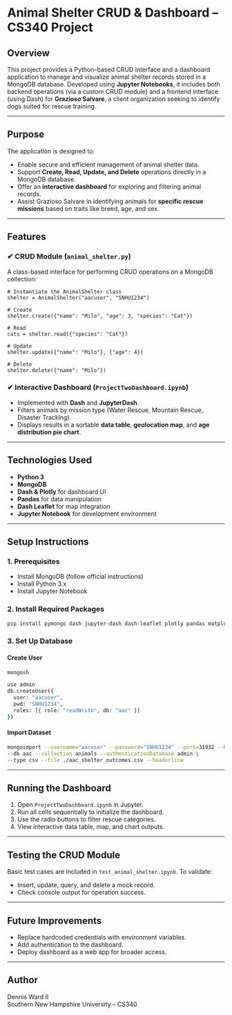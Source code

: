 # Animal Shelter CRUD & Dashboard – CS340 Project

## Overview

This project provides a Python-based CRUD interface and a dashboard application to manage and visualize animal shelter records stored in a MongoDB database. Developed using **Jupyter Notebooks**, it includes both backend operations (via a custom CRUD module) and a frontend interface (using Dash) for **Grazioso Salvare**, a client organization seeking to identify dogs suited for rescue training.

---

## Purpose

The application is designed to:
- Enable secure and efficient management of animal shelter data.
- Support **Create, Read, Update, and Delete** operations directly in a MongoDB database.
- Offer an **interactive dashboard** for exploring and filtering animal records.
- Assist Grazioso Salvare in identifying animals for **specific rescue missions** based on traits like breed, age, and sex.

---

## Features

### ✔ CRUD Module (`animal_shelter.py`)
A class-based interface for performing CRUD operations on a MongoDB collection:
```Courier New
# Instantiate the AnimalShelter class
shelter = AnimalShelter("aacuser", "SNHU1234")

# Create
shelter.create({"name": "Milo", "age": 3, "species": "Cat"})

# Read
cats = shelter.read({"species": "Cat"})

# Update
shelter.update({"name": "Milo"}, {"age": 4})

# Delete
shelter.delete({"name": "Milo"})
```

### ✔ Interactive Dashboard (`ProjectTwoDashboard.ipynb`)
- Implemented with **Dash** and **JupyterDash**.
- Filters animals by mission type (Water Rescue, Mountain Rescue, Disaster Tracking).
- Displays results in a sortable **data table**, **geolocation map**, and **age distribution pie chart**.

---

## Technologies Used

- **Python 3**
- **MongoDB**
- **Dash & Plotly** for dashboard UI
- **Pandas** for data manipulation
- **Dash Leaflet** for map integration
- **Jupyter Notebook** for development environment

---

## Setup Instructions

### 1. Prerequisites

- Install MongoDB (follow official instructions)
- Install Python 3.x
- Install Jupyter Notebook

### 2. Install Required Packages
```bash
pip install pymongo dash jupyter-dash dash-leaflet plotly pandas matplotlib
```

### 3. Set Up Database

#### Create User
```bash
mongosh

use admin
db.createUser({
  user: "aacuser",
  pwd: "SNHU1234",
  roles: [{ role: "readWrite", db: "aac" }]
})
```

#### Import Dataset
```bash
mongoimport --username="aacuser" --password="SNHU1234" --port=31932 --host=nv-desktop-services.apporto.com \
--db aac --collection animals --authenticationDatabase admin \
--type csv --file ./aac_shelter_outcomes.csv --headerline
```

---

## Running the Dashboard

1. Open `ProjectTwoDashboard.ipynb` in Jupyter.
2. Run all cells sequentially to initialize the dashboard.
3. Use the radio buttons to filter rescue categories.
4. View interactive data table, map, and chart outputs.

---

## Testing the CRUD Module

Basic test cases are included in `test_animal_shelter.ipynb`. To validate:
- Insert, update, query, and delete a mock record.
- Check console output for operation success.

---

## Future Improvements

- Replace hardcoded credentials with environment variables.
- Add authentication to the dashboard.
- Deploy dashboard as a web app for broader access.

---

## Author

Dennis Ward II  
Southern New Hampshire University – CS340  
